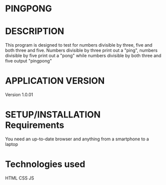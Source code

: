 # PINGPONG

# DESCRIPTION
This program is designed to test for numbers divisible by three, five and both three and five. Numbers divisible by three print out a "ping", numbers divisible by five print out a "pong" while numbers divisible by both three and five output "pingpong" 

# APPLICATION VERSION
Version 1.0.01 

# SETUP/INSTALLATION Requirements
You need an up-to-date browser and anything from a smartphone to a laptop

# Technologies used
HTML
CSS
JS

